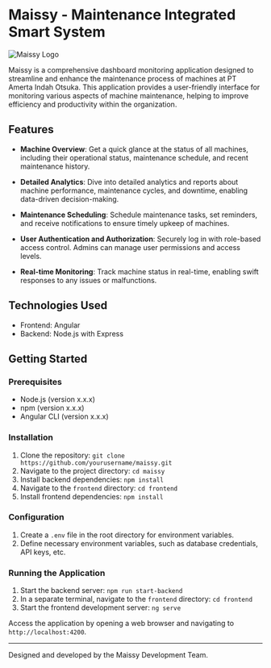 # Maissy - Maintenance Integrated Smart System

![Maissy Logo](https://drive.google.com/file/d/1Z8vu3_cGZqWE81mUTLklE9AXoRaf7BMN/view?usp=sharing) <!-- Remember to add your logo -->

Maissy is a comprehensive dashboard monitoring application designed to streamline and enhance the maintenance process of machines at PT Amerta Indah Otsuka. This application provides a user-friendly interface for monitoring various aspects of machine maintenance, helping to improve efficiency and productivity within the organization.

## Features

- **Machine Overview**: Get a quick glance at the status of all machines, including their operational status, maintenance schedule, and recent maintenance history.

- **Detailed Analytics**: Dive into detailed analytics and reports about machine performance, maintenance cycles, and downtime, enabling data-driven decision-making.

- **Maintenance Scheduling**: Schedule maintenance tasks, set reminders, and receive notifications to ensure timely upkeep of machines.

- **User Authentication and Authorization**: Securely log in with role-based access control. Admins can manage user permissions and access levels.

- **Real-time Monitoring**: Track machine status in real-time, enabling swift responses to any issues or malfunctions.

## Technologies Used

- Frontend: Angular
- Backend: Node.js with Express

## Getting Started

### Prerequisites

- Node.js (version x.x.x)
- npm (version x.x.x)
- Angular CLI (version x.x.x)

### Installation

1. Clone the repository: `git clone https://github.com/yourusername/maissy.git`
2. Navigate to the project directory: `cd maissy`
3. Install backend dependencies: `npm install`
4. Navigate to the `frontend` directory: `cd frontend`
5. Install frontend dependencies: `npm install`

### Configuration

1. Create a `.env` file in the root directory for environment variables.
2. Define necessary environment variables, such as database credentials, API keys, etc.

### Running the Application

1. Start the backend server: `npm run start-backend`
2. In a separate terminal, navigate to the `frontend` directory: `cd frontend`
3. Start the frontend development server: `ng serve`

Access the application by opening a web browser and navigating to `http://localhost:4200`.

---

Designed and developed by the Maissy Development Team.
